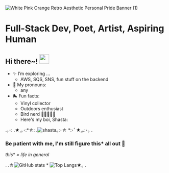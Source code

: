 ![White Pink Orange Retro Aesthetic Personal Pride Banner (1)](https://user-images.githubusercontent.com/123340286/234073661-a0a2fb66-9743-4516-8a35-4c25dd407c01.gif)

<!--
**gone-explauren/gone-explauren** is a ✨ _special_ ✨ repository because its `README.md` (this file) appears on your GitHub profile.

Here are some ideas to get you started:

- 🔭 I’m currently working on ...
- 🌱 I’m currently learning ...
- 👯 I’m looking to collaborate on ...
- 🤔 I’m looking for help with ...
- 💬 Ask me about ...
- 📫 How to reach me: ...
- 😄 Pronouns: ...
- ⚡ Fun fact: ...
-->
# Full-Stack Dev, Poet, Artist, Aspiring Human

## Hi there~! <img src="https://raw.githubusercontent.com/MartinHeinz/MartinHeinz/master/wave.gif" width="30px">
* ✨ I’m exploring ...
    * AWS, SQS, SNS, fun stuff on the backend
* 🌈 My pronouns: 
    * any
* 🛼 Fun facts:
    * Vinyl collector
    * Outdoors enthusiast
    * Bird nerd 🦜🦜🦜🦜🦜
    * Here's my boi, Shasta: 

.｡･: .★,｡･:*☆: .![shasta](https://user-images.githubusercontent.com/123340286/234076761-9fb79c0e-fe7c-4a0d-9cb5-32a6688ec183.jpg)｡:･☆ *:･ﾟ★,｡:･｡ .

### Be patient with me, I'm still figure this* all out 🌱
 *this** *= life in general*


. .☆![GitHub stats](https://github-readme-stats.vercel.app/api?username=gone-explauren&show_icons=true&theme=gruvbox_light) * ![Top Langs](https://github-readme-stats.vercel.app/api/top-langs/?username=gone-explauren&theme=gruvbox_light)★｡ .


<!-- 
### References and Resources:

* <https://towardsdatascience.com/build-a-stunning-readme-for-your-github-profile-9b80434fe5d7>
* <https://sarah-hart-landolt.medium.com/6-easy-steps-to-create-a-beautiful-github-profile-readme-edc7840b2c7>
* <https://dev.to/charalambosioannou/create-a-dynamic-github-profile-readme-il5>
-->
